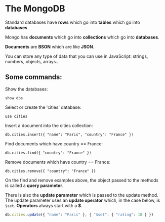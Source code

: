# The MongoDB

Standard databases have **rows** which go into **tables** which go into **databases**.

Mongo has **documents** which go into **collections** which go into **databases**.

**Documents** are **BSON** which are like **JSON**.

You can store any type of data that you can use in JavaScript: strings, numbers, objects, arrays...

## Some commands:

Show the databases: 
    
    show dbs

Select or create the 'cities' database:

    use cities

Insert a document into the cities collection:
    
    db.cities.insert({ "name": "Paris", "country": "France" })

Find documents which have country == France:
    
    db.cities.find({ "country": "France" })

Remove documents which have country == France:
    
    db.cities.remove({ "country": "France" })

On the find and remove examples above, the object passed to the methods
is called a **query parameter**.

There is also the **update parameter** which is passed to the update method.
The update parameter uses an **update operator** which, in the case below, is ``$set``.
**Operators** always start with a **$**.
```javascript 
db.cities.update({ "name": "Paris" }, { "$set": { "rating": 10 } })
``` 
